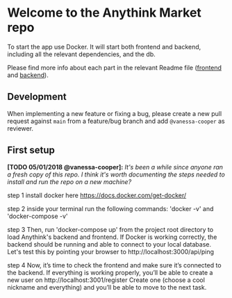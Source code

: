 
# Welcome to the Anythink Market repo

To start the app use Docker. It will start both frontend and backend, including all the relevant dependencies, and the db.

Please find more info about each part in the relevant Readme file ([frontend](frontend/readme.md) and [backend](backend/README.md)).

## Development

When implementing a new feature or fixing a bug, please create a new pull request against `main` from a feature/bug branch and add `@vanessa-cooper` as reviewer.

## First setup

**[TODO 05/01/2018 @vanessa-cooper]:** _It's been a while since anyone ran a fresh copy of this repo. I think it's worth documenting the steps needed to install and run the repo on a new machine?_

step 1
   install docker here https://docs.docker.com/get-docker/

step 2
    inside your terminal run the following commands: 'docker -v' and 'docker-compose -v'

step 3
    Then, run 'docker-compose up' from the project root directory to load Anythink's backend and frontend.
If Docker is working correctly, the backend should be running and able to connect to your local database.
Let's test this by pointing your browser to http://localhost:3000/api/ping

step 4
    Now, it’s time to check the frontend and make sure it’s connected to the backend.
If everything is working properly, you’ll be able to create a new user on http://localhost:3001/register
Create one (choose a cool nickname and everything) and you’ll be able to move to the next task.
